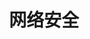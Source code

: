 ---
title: 网络安全
description: A description of this category
image:

# Badge style
style:
    background: "#79D4FD"
    color: "#fff"
---